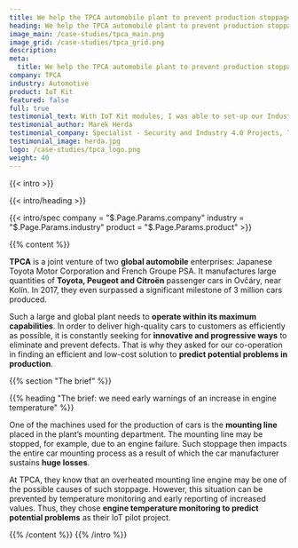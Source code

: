 ```yaml
---
title: We help the TPCA automobile plant to prevent production stoppage
heading: We help the TPCA automobile plant to prevent production stoppage
image_main: /case-studies/tpca_main.png
image_grid: /case-studies/tpca_grid.png
description:
meta:
  title: We help the TPCA automobile plant to prevent production stoppage | HARDWARIO Case study
company: TPCA
industry: Automotive
product: IoT Kit
featured: false
full: true
testimonial_text: With IoT Kit modules, I was able to set-up our Industry 4.0 pilots in just a few days. It saved us time and money.
testimonial_author: Marek Herda
testimonial_company: Specialist - Security and Industry 4.0 Projects, TPCA
testimonial_image: herda.jpg
logo: /case-studies/tpca_logo.png
weight: 40
---
```


{{< intro >}}

{{< intro/heading >}}

{{< intro/spec company = "$.Page.Params.company" industry = "$.Page.Params.industry" product = "$.Page.Params.product" >}}

{{% content %}}

**TPCA** is a joint venture of two **global automobile** enterprises: Japanese Toyota Motor Corporation and French Groupe PSA. It manufactures large quantities of **Toyota, Peugeot and Citroën** passenger cars in Ovčáry, near Kolín. In 2017, they even surpassed a significant milestone of 3 million cars produced.

Such a large and global plant needs to **operate within its maximum capabilities**. In order to deliver high-quality cars to customers as efficiently as possible, it is constantly seeking for **innovative and progressive ways** to eliminate and prevent defects. That is why they asked for our co-operation in finding an efficient and low-cost solution to **predict potential problems in production**.

{{% section "The brief" %}}

{{% heading "The brief: we need early warnings of an increase in engine temperature" %}}

One of the machines used for the production of cars is the **mounting line** placed in the plant’s mounting department. The mounting line may be stopped, for example, due to an engine failure. Such stoppage then impacts the entire car mounting process as a result of which the car manufacturer sustains **huge losses**.

At TPCA, they know that an overheated mounting line engine may be one of the possible causes of such stoppage. However, this situation can be prevented
by temperature monitoring and early reporting of increased values. Thus, they chose **engine temperature monitoring to predict potential problems** as their IoT pilot project.

{{% /content %}}
{{% /intro %}}
